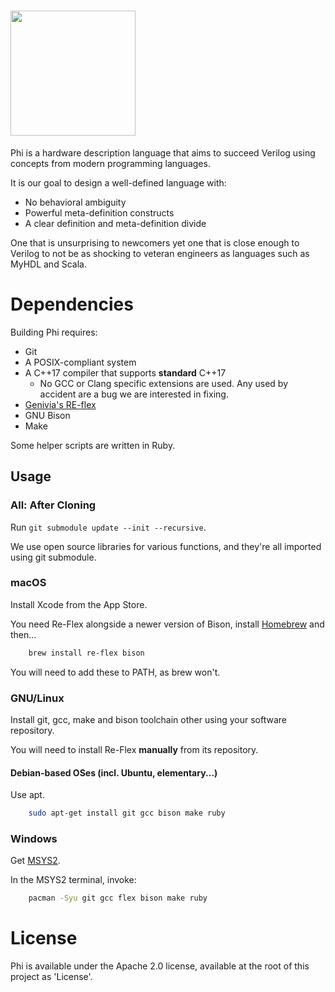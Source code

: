 # <image src="Assets/Logo/400.png" height="200px"/>
Phi is a hardware description language that aims to succeed Verilog using concepts from modern programming languages.

It is our goal to design a well-defined language with:
* No behavioral ambiguity
* Powerful meta-definition constructs
* A clear definition and meta-definition divide

One that is unsurprising to newcomers yet one that is close enough to Verilog to not be as shocking to veteran engineers as languages such as MyHDL and Scala.

# Dependencies
Building Phi requires:

* Git
* A POSIX-compliant system
* A C++17 compiler that supports **standard** C++17
    * No GCC or Clang specific extensions are used. Any used by accident are a bug we are interested in fixing.
* [Genivia's RE-flex](https://github.com/Genivia/RE-flex)
* GNU Bison
* Make

Some helper scripts are written in Ruby.

## Usage
### All: After Cloning
Run `git submodule update --init --recursive`.

We use open source libraries for various functions, and they're all imported using git submodule.

### macOS
Install Xcode from the App Store.

You need Re-Flex alongside a newer version of Bison, install [Homebrew](https://brew.sh) and then...

```bash
    brew install re-flex bison
```

You will need to add these to PATH, as brew won't.

### GNU/Linux
Install git, gcc, make and bison toolchain other using your software repository.

You will need to install Re-Flex **manually** from its repository.

#### Debian-based OSes (incl. Ubuntu, elementary...)
Use apt.

```bash
    sudo apt-get install git gcc bison make ruby
```

### Windows
Get [MSYS2](https://www.msys2.org/).

In the MSYS2 terminal, invoke:

```bash
    pacman -Syu git gcc flex bison make ruby
```

# License
Phi is available under the Apache 2.0 license, available at the root of this project as 'License'.
